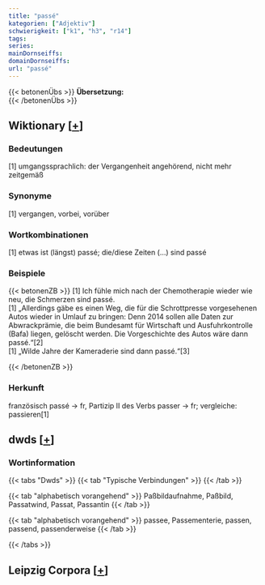 ```yaml
---
title: "passé"
kategorien: ["Adjektiv"]
schwierigkeit: ["k1", "h3", "r14"]
tags:
series:
mainDornseiffs:
domainDornseiffs:
url: "passé"
---
```


{{< betonenÜbs >}}
**Übersetzung:**  
{{< /betonenÜbs >}}

## Wiktionary [[+](https://de.wiktionary.org/wiki/passé)]

### Bedeutungen
[1] umgangssprachlich: der Vergangenheit angehörend, nicht mehr zeitgemäß  

### Synonyme
[1] vergangen, vorbei, vorüber  

### Wortkombinationen
[1] etwas ist (längst) passé; die/diese Zeiten (…) sind passé  

### Beispiele
{{< betonenZB >}}
[1] Ich fühle mich nach der Chemotherapie wieder wie neu, die Schmerzen sind passé.  
[1] „Allerdings gäbe es einen Weg, die für die Schrottpresse vorgesehenen Autos wieder in Umlauf zu bringen: Denn 2014 sollen alle Daten zur Abwrackprämie, die beim Bundesamt für Wirtschaft und Ausfuhrkontrolle (Bafa) liegen, gelöscht werden. Die Vorgeschichte des Autos wäre dann passé.“[2]  
[1] „Wilde Jahre der Kameraderie sind dann passé.“[3]  

{{< /betonenZB >}}
### Herkunft
französisch passé → fr, Partizip II des Verbs passer → fr; vergleiche: passieren[1]  



## dwds [[+](https://www.dwds.de/wb/passé)]

### Wortinformation
{{< tabs "Dwds" >}}
{{< tab "Typische Verbindungen" >}}
{{< /tab >}}

{{< tab "alphabetisch vorangehend" >}}
Paßbildaufnahme, Paßbild, Passatwind, Passat, Passantin
{{< /tab >}}

{{< tab "alphabetisch vorangehend" >}}
passee, Passementerie, passen, passend, passenderweise
{{< /tab >}}

{{< /tabs >}}

## Leipzig Corpora [[+](https://corpora.uni-leipzig.de/en/res?word=passé&corpusId=deu_newscrawl-public_2018)]

